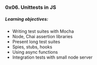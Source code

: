 ### 0x06. Unittests in JS
##### Learning objectives:
- Writing test suites with Mocha
- Node, Chai assertion libraries
- Present long test suites
- Spies, stubs, hooks
- Using async functions
- Integration tests with small node server
